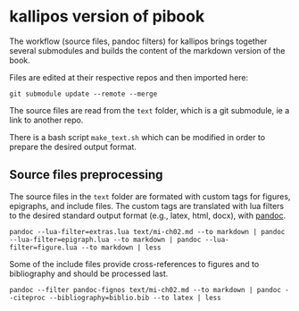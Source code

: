 # kallipos version of pibook

The workflow (source files, pandoc filters) for kallipos
brings together several submodules and builds the content of
the markdown version of the book.

Files are edited at their respective repos and then imported here:

`git submodule update --remote --merge`

The source files are read from the `text` folder,
which is a git submodule, ie a link to another repo.

There is a bash script `make_text.sh` which can be modified
in order to prepare the desired output format.

## Source files preprocessing

The source files in the `text` folder are formated with 
custom tags for figures, epigraphs, and include files. The
custom tags are translated with lua filters to the desired
standard output format (e.g., latex, html, docx), with [pandoc](https://pandoc.org).

```
pandoc --lua-filter=extras.lua text/mi-ch02.md --to markdown | pandoc --lua-filter=epigraph.lua --to markdown | pandoc --lua-filter=figure.lua --to markdown | less
```

Some of the include files provide cross-references to figures
and to bibliography and should be processed last.

```
pandoc --filter pandoc-fignos text/mi-ch02.md --to markdown | pandoc --citeproc --bibliography=biblio.bib --to latex | less
```

